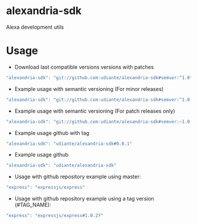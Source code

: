 # alexandria-sdk
Alexa development utils

# Usage

- Download last compatible versions versions with patches
```javascript
"alexandria-sdk": "git://github.com:udiante/alexandria-sdk#semver:^1.0"
```

- Example usage with semantic versioning (For minor releases)
```javascript
"alexandria-sdk": "git://github.com:udiante/alexandria-sdk#semver:^1.0.X"
```

- Example usage with semantic versioning (For patch releases only)
```javascript
"alexandria-sdk": "git://github.com:udiante/alexandria-sdk#semver:~1.0.0"
```

- Example usage github with tag
```javascript
"alexandria-sdk": "udiante/alexandria-sdk#0.0.1"
```

- Example usage github
```javascript
"alexandria-sdk": "udiante/alexandria-sdk"
```

- Usage with github repository example using master:

```javascript
"express": "expressjs/express"
```

- Usage with github repository example using a tag version (#TAG_NAME):

```javascript
"express": "expressjs/express#1.0.27"
```